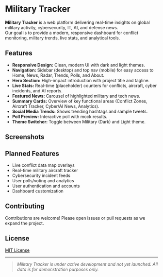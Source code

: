# Military Tracker

**Military Tracker** is a web platform delivering real-time insights on global military activity, cybersecurity, IT, AI, and defense news.  
Our goal is to provide a modern, responsive dashboard for conflict monitoring, military trends, live stats, and analytical tools.

## Features

- **Responsive Design:** Clean, modern UI with dark and light themes.
- **Navigation:** Sidebar (desktop) and top nav (mobile) for easy access to Home, News, Radar, Trends, Polls, and About.
- **Hero Section:** High-impact introduction with project title and tagline.
- **Live Stats:** Real-time (placeholder) counters for conflicts, aircraft, cyber incidents, and AI reports.
- **Featured News:** Carousel of highlighted military and tech news.
- **Summary Cards:** Overview of key functional areas (Conflict Zones, Aircraft Tracker, Cyber/AI News, Analytics).
- **Social Media Trends:** Shows trending hashtags and sample tweets.
- **Poll Preview:** Interactive poll with mock results.
- **Theme Switcher:** Toggle between Military (Dark) and Light theme.

## Screenshots



## Planned Features

- Live conflict data map overlays
- Real-time military aircraft tracker
- Cybersecurity incident feeds
- User polls/voting and analytics
- User authentication and accounts
- Dashboard customization

## Contributing

Contributions are welcome! Please open issues or pull requests as we expand the project.

## License

[MIT License](LICENSE)

---

> _Military Tracker is under active development and not yet launched. All data is for demonstration purposes only._
